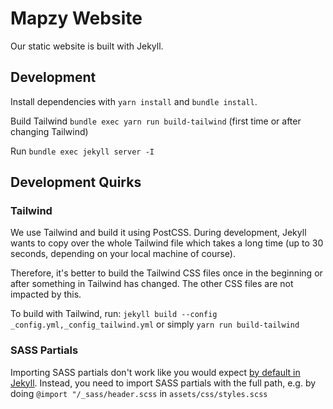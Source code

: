 # Mapzy Website

Our static website is built with Jekyll.


## Development

Install dependencies with `yarn install` and `bundle install`.

Build Tailwind `bundle exec yarn run build-tailwind` (first time or after changing Tailwind)

Run `bundle exec jekyll server -I`


## Development Quirks

### Tailwind

We use Tailwind and build it using PostCSS. During development, Jekyll wants to copy over the whole Tailwind file which takes a long time (up to 30 seconds, depending on your local machine of course).

Therefore, it's better to build the Tailwind CSS files once in the beginning or after something in Tailwind has changed. The other CSS files are not impacted by this.

To build with Tailwind, run:
`jekyll build --config _config.yml,_config_tailwind.yml` or simply `yarn run build-tailwind`


### SASS Partials
Importing SASS partials don't work like you would expect [by default in Jekyll](https://jekyllrb.com/docs/assets/#sassscss). Instead, you need to import SASS partials with the full path, e.g. by doing `@import "/_sass/header.scss` in `assets/css/styles.scss`  
